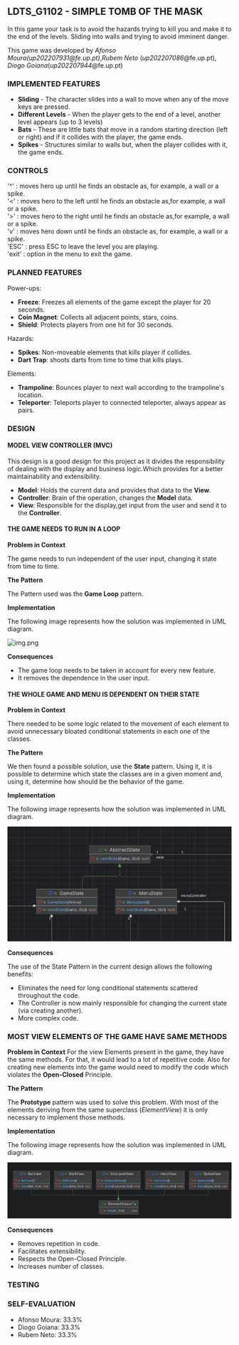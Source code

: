 ## LDTS_G1102 - SIMPLE TOMB OF THE MASK

In this game your task is to avoid the hazards trying to kill you and make it to the end of the levels. Sliding into walls
and trying to avoid imminent danger.

This game was developed by *Afonso Moura(*up202207931*@fe.up.pt)*,*Rubem Neto* (*up202207086*@fe.up.pt), *Diogo Goiana*(*up202207944*@fe.up.pt)

### IMPLEMENTED FEATURES

- **Sliding** - The character slides into a wall to move when any of the move keys are pressed.
- **Different Levels** - When the player gets to the end of a level, another level appears (up to 3 levels)
- **Bats** - These are little bats that move in a random starting direction (left or right) and if it collides with the 
player, the game ends.
- **Spikes** - Structures similar to walls but, when the player collides with it, the game ends.

### CONTROLS

'^' : moves hero up until he finds an obstacle as, for example, a wall or a spike.<br>
'<' : moves hero to the left until he finds an obstacle as,for example, a wall or a spike.<br>
'>' : moves hero to the right until he finds an obstacle as,for example, a wall or a spike.<br>
'v' : moves hero down until he finds an obstacle as, for example, a wall or a spike.<br>
'ESC' : press ESC to leave the level you are playing.<br>
'exit' : option in the menu to exit the game.

### PLANNED FEATURES

Power-ups:
- **Freeze**: Freezes all elements of the game except the player for 20 seconds.
- **Coin Magnet**: Collects all adjacent points, stars, coins.
- **Shield**: Protects players from one hit for 30 seconds.

Hazards:
- **Spikes**: Non-moveable elements that kills player if collides.
- **Dart Trap**: shoots darts from time to time that kills plays.

Elements:
- **Trampoline**: Bounces player to next wall according to the trampoline's location.
- **Teleporter**: Teleports player to connected teleporter, always appear as pairs.

### DESIGN

#### MODEL VIEW CONTROLLER (MVC)

This design is a good design for this project as it divides the responsibility of dealing with the display and 
business logic.Which provides for a better maintainability and extensibility.

- **Model**: Holds the current data and provides that data to the **View**.
- **Controller**: Brain of the operation, changes the **Model** data.
- **View**: Responsible for the display,get input from the user and send it to the **Controller**.

#### THE GAME NEEDS TO RUN IN A LOOP

**Problem in Context**

The game needs to run independent of the user input, changing it state from time to time.

**The Pattern**

The Pattern used was the **Game Loop** pattern.

**Implementation**

The following image represents how the solution was implemented in UML diagram.

![img.png](img.png)

**Consequences**

- The game loop needs to be taken in account for every new feature.
- It removes the dependence in the user input.

#### THE WHOLE GAME AND MENU IS DEPENDENT ON THEIR STATE

**Problem in Context**

There needed to be some logic related to the movement of each element to avoid unnecessary bloated conditional statements
in each one of the classes.

**The Pattern**

We then found a possible solution, use the **State** pattern. Using it, it is possible to determine which state the classes
are in a given moment and, using it, determine how should be the behavior of the game.

**Implementation**

The following image represents how the solution was implemented in UML diagram.

![state_pattern.png](images%2Fstate_pattern.png)

**Consequences**

The use of the State Pattern in the current design allows the following benefits:

- Eliminates the need for long conditional statements scattered throughout the code.
- The Controller is now mainly responsible for changing the current state (via creating another).
- More complex code.

### MOST VIEW ELEMENTS OF THE GAME HAVE SAME METHODS

**Problem in Context**
For the view Elements present in the game, they have the same methods. For that, it would lead to a lot of repetitive code.
Also for creating new elements into the game would need to modify the code which violates the **Open-Closed** Principle.

**The Pattern**

The **Prototype** pattern was used to solve this problem. With most of the elements deriving from the same superclass 
(*ElementView*) it is only necessary to implement those methods.

**Implementation**

The following image represents how the solution was implemented in UML diagram.

![prototype_pattern.png](images%2Fprototype_pattern.png)

**Consequences**

- Removes repetition in code.
- Facilitates extensibility.
- Respects the Open-Closed Principle.
- Increases number of classes.

### TESTING


### SELF-EVALUATION

- Afonso Moura: 33.3%
- Diogo Goiana: 33.3%
- Rubem Neto: 33.3%